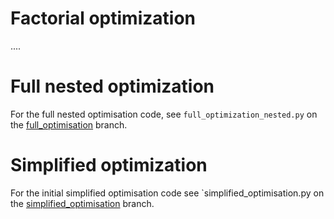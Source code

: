 # Factorial optimization
....

# Full nested optimization
For the full nested optimisation code, see `full_optimization_nested.py` on the [full_optimisation](https://github.com/Luka140/Spaghetti_bridge/blob/full_optimisation/full_optimization_nested.py) branch.

# Simplified optimization
For the initial simplified optimisation code see `simplified_optimisation.py on the [simplified_optimisation](https://github.com/Luka140/Spaghetti_bridge/blob/simplified_optimisation/simplified_optimization.py) branch.
